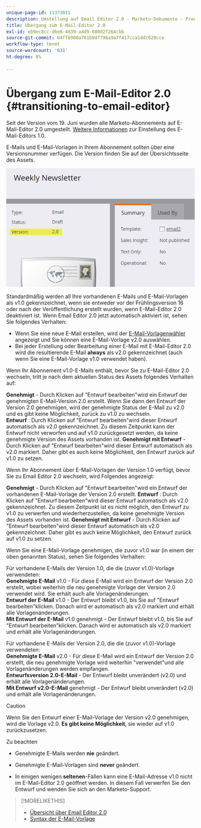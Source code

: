 ```yaml
---
unique-page-id: 11373011
description: Umstellung auf Email Editor 2.0 - Marketo-Dokumente - Produktdokumentation
title: Übergang zum E-Mail-Editor 2.0
exl-id: eb9ec8cc-d6e8-4839-a4d9-608d2f264cbb
source-git-commit: 64ff6900a761b9df796a9a7f417cca1ddc628cce
workflow-type: tm+mt
source-wordcount: '631'
ht-degree: 0%

---
```


# Übergang zum E-Mail-Editor 2.0 {#transitioning-to-email-editor}

Seit der Version vom 19. Juni wurden alle Marketo-Abonnements auf E-Mail-Editor 2.0 umgestellt. [Weitere Informationen](https://nation.marketo.com/docs/DOC-7038) zur Einstellung des E-Mail-Editors 1.0.

E-Mails und E-Mail-Vorlagen in Ihrem Abonnement sollten über eine Versionsnummer verfügen. Die Version finden Sie auf der Übersichtsseite des Assets.

![](assets/five-5.png)

Standardmäßig werden all Ihre vorhandenen E-Mails und E-Mail-Vorlagen als v1.0 gekennzeichnet, wenn sie entweder vor der Frühlingsversion 16 oder nach der Veröffentlichung erstellt wurden, wenn E-Mail-Editor 2.0 deaktiviert ist. Wenn Email Editor 2.0 jetzt automatisch aktiviert ist, sehen Sie folgendes Verhalten:

* Wenn Sie eine neue E-Mail erstellen, wird der [E-Mail-Vorlagenwähler](email-template-picker-overview.md) angezeigt und Sie können eine E-Mail-Vorlage v2.0 auswählen.
* Bei jeder Erstellung oder Bearbeitung einer E-Mail mit E-Mail-Editor 2.0 wird die resultierende E-Mail **always** als v2.0 gekennzeichnet (auch wenn Sie eine E-Mail-Vorlage v1.0 verwendet haben).

Wenn Ihr Abonnement v1.0-E-Mails enthält, bevor Sie zu E-Mail-Editor 2.0 wechseln, tritt je nach dem aktuellen Status des Assets folgendes Verhalten auf:

**Genehmigt**  - Durch Klicken auf &quot;Entwurf bearbeiten&quot;wird ein Entwurf der genehmigten E-Mail-Version 2.0 erstellt. Wenn Sie dann den Entwurf der Version 2.0 genehmigen, wird der genehmigte Status der E-Mail zu v2.0 und es gibt keine Möglichkeit, zurück zu v1.0 zu wechseln.\
**Entwurf** : Durch Klicken auf &quot;Entwurf bearbeiten&quot;wird dieser Entwurf automatisch als v2.0 gekennzeichnet. Zu diesem Zeitpunkt kann der Entwurf nicht verworfen und auf v1.0 zurückgesetzt werden, da keine genehmigte Version des Assets vorhanden ist.
**Genehmigt mit Entwurf**  - Durch Klicken auf &quot;Entwurf bearbeiten&quot;wird dieser Entwurf automatisch als v2.0 markiert. Daher gibt es auch keine Möglichkeit, den Entwurf zurück auf v1.0 zu setzen.

Wenn Ihr Abonnement über E-Mail-Vorlagen der Version 1.0 verfügt, bevor Sie zu Email Editor 2.0 wechseln, wird Folgendes angezeigt:

**Genehmigt**  - Durch Klicken auf &quot;Entwurf bearbeiten&quot;wird ein Entwurf der vorhandenen E-Mail-Vorlage der Version 2.0 erstellt.
**Entwurf** : Durch Klicken auf &quot;Entwurf bearbeiten&quot;wird dieser Entwurf automatisch als v2.0 gekennzeichnet. Zu diesem Zeitpunkt ist es nicht möglich, den Entwurf zu v1.0 zu verwerfen und wiederherzustellen, da keine genehmigte Version des Assets vorhanden ist.
**Genehmigt mit Entwurf**  - Durch Klicken auf &quot;Entwurf bearbeiten&quot;wird dieser Entwurf automatisch als v2.0 gekennzeichnet. Daher gibt es auch keine Möglichkeit, den Entwurf zurück auf v1.0 zu setzen.

Wenn Sie eine E-Mail-Vorlage genehmigen, die zuvor v1.0 war (in einem der oben genannten Status), sehen Sie folgendes Verhalten:

Für vorhandene E-Mails der Version 1.0, die die (zuvor v1.0)-Vorlage verwendeten:\
**Genehmigte E-Mail**  v1.0 - Für diese E-Mail wird ein Entwurf der Version 2.0 erstellt, wobei weiterhin die neu genehmigte Vorlage der Version 2.0 verwendet wird. Sie erhält auch alle Vorlagenänderungen.\
**Entwurf der E-Mail**  v1.0 - Der Entwurf bleibt v1.0, bis Sie auf &quot;Entwurf bearbeiten&quot;klicken. Danach wird er automatisch als v2.0 markiert und erhält alle Vorlagenänderungen.\
**Mit Entwurf der E-Mail**  v1.0 genehmigt - Der Entwurf bleibt v1.0, bis Sie auf &quot;Entwurf bearbeiten&quot;klicken. Danach wird er automatisch als v2.0 markiert und erhält alle Vorlagenänderungen.

Für vorhandene E-Mails der Version 2.0, die die (zuvor v1.0)-Vorlage verwendeten:\
**Genehmigte E-Mail**  v2.0 - Für diese E-Mail wird ein Entwurf der Version 2.0 erstellt, die neu genehmigte Vorlage wird weiterhin &quot;verwendet&quot;und alle Vorlagenänderungen werden empfangen.\
**Entwurfsversion 2.0-E-Mail**  - Der Entwurf bleibt unverändert (v2.0) und erhält alle Vorlagenänderungen.\
**Mit Entwurf v2.0-E-Mail**  genehmigt - Der Entwurf bleibt unverändert (v2.0) und erhält alle Vorlagenänderungen.

>[!CAUTION]
>
>Wenn Sie den Entwurf einer E-Mail-Vorlage der Version v2.0 genehmigen, wird die Vorlage v2.0. **Es gibt keine Möglichkeit**, sie wieder auf v1.0 zurückzusetzen.

Zu beachten

* Genehmigte E-Mails werden **nie** geändert.

* Genehmigte E-Mail-Vorlagen sind **never** geändert.

* In einigen wenigen **seltenen**-Fällen kann eine E-Mail-Adresse v1.0 nicht im E-Mail-Editor 2.0 geöffnet werden. In diesem Fall verwerfen Sie den Entwurf und wenden Sie sich an den Marketo-Support.

>[!MORELIKETHIS]
>
>* [Übersicht über Email Editor 2.0](/help/marketo/product-docs/email-marketing/general/email-editor-2/email-editor-v2-0-overview.md)
>* [Syntax der E-Mail-Vorlage](/help/marketo/product-docs/email-marketing/general/email-editor-2/email-template-syntax.md)


